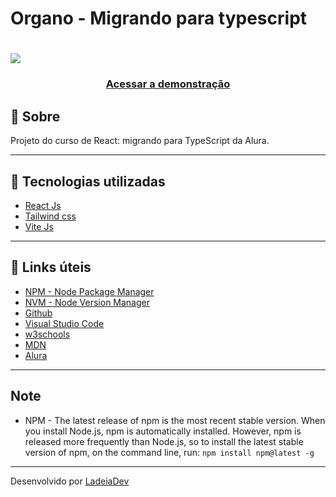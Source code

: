 <h1>Organo - Migrando para typescript</h1>

<h1>
  <img src="https://camo.githubusercontent.com/37a65aa191a98a4d375cdeeccf9d53d0a9c3bb3ef4c46606fa415cfedba3edb0/68747470733a2f2f7777772e617765736f6d6573637265656e73686f742e636f6d2f6170692f76312f64657374696e6174696f6e2f696d6167652f73686f773f496d6167654b65793d746d2d393636372d33353937342d3537616331333138666166613964363362616135313832353633373466646437">
</h1>

<h3 align="center">
  <a href="https://alura-organo-e5rvn4s8i-fladeia.vercel.app/" target="_blank">Acessar a demonstração</a>
</h3>

## 🎫 Sobre

Projeto do curso de React: migrando para TypeScript da Alura.

---

## 🚀 Tecnologias utilizadas

- [React Js](https://reactjs.org/)
- [Tailwind css](https://tailwindcss.com/)
- [Vite Js](https://vitejs.dev/)

---

## 🔗 Links úteis

- [NPM - Node Package Manager](https://www.npmjs.com/)
- [NVM - Node Version Manager](https://github.com/nvm-sh/nvm)
- [Github](https://github.com/)
- [Visual Studio Code](https://code.visualstudio.com/)
- [w3schools](https://www.w3schools.com/)
- [MDN](https://developer.mozilla.org/)
- [Alura](https://www.alura.com.br/)

---

## Note

- NPM - The latest release of npm is the most recent stable version. When you install Node.js, npm is automatically installed. However, npm is released more frequently than Node.js, so to install the latest stable version of npm, on the command line, run: `npm install npm@latest -g`

---

Desenvolvido por [LadeiaDev](https://ladeia.dev.br/)
